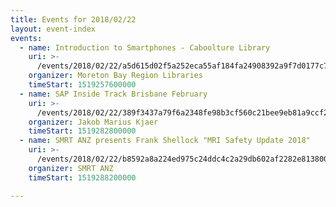 ```yaml
---
title: Events for 2018/02/22
layout: event-index
events:
  - name: Introduction to Smartphones - Caboolture Library
    uri: >-
      /events/2018/02/22/a5d615d02f5a252eca55af184fa24908392a9f7d0177c758088a70550b854029
    organizer: Moreton Bay Region Libraries
    timeStart: 1519257600000
  - name: SAP Inside Track Brisbane February
    uri: >-
      /events/2018/02/22/389f3437a79f6a2348fe98b3cf560c21bee9eb81a9ccf2bec24e8cd609efde54
    organizer: Jakob Marius Kjaer
    timeStart: 1519282800000
  - name: SMRT ANZ presents Frank Shellock "MRI Safety Update 2018"
    uri: >-
      /events/2018/02/22/b8592a8a224ed975c24ddc4c2a29db602af2282e8138007cff67df07c589a4e7
    organizer: SMRT ANZ
    timeStart: 1519288200000

---
```

